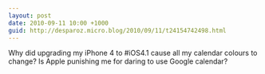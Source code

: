 ```yaml
---
layout: post
date: 2010-09-11 10:00 +1000
guid: http://desparoz.micro.blog/2010/09/11/t24154742498.html
---
```

Why did upgrading my iPhone 4 to #iOS4.1 cause all my calendar colours to change? Is Apple punishing me for daring to use Google calendar?
